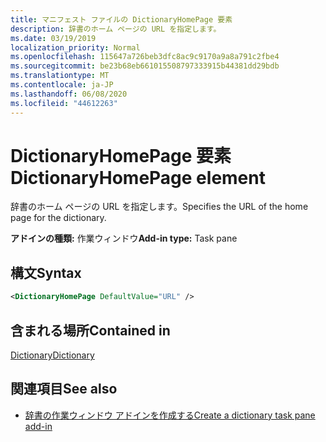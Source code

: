 ```yaml
---
title: マニフェスト ファイルの DictionaryHomePage 要素
description: 辞書のホーム ページの URL を指定します。
ms.date: 03/19/2019
localization_priority: Normal
ms.openlocfilehash: 115647a726beb3dfc8ac9c9170a9a8a791c2fbe4
ms.sourcegitcommit: be23b68eb661015508797333915b44381dd29bdb
ms.translationtype: MT
ms.contentlocale: ja-JP
ms.lasthandoff: 06/08/2020
ms.locfileid: "44612263"
---
```

# <a name="dictionaryhomepage-element"></a><span data-ttu-id="d9901-103">DictionaryHomePage 要素</span><span class="sxs-lookup"><span data-stu-id="d9901-103">DictionaryHomePage element</span></span>

<span data-ttu-id="d9901-104">辞書のホーム ページの URL を指定します。</span><span class="sxs-lookup"><span data-stu-id="d9901-104">Specifies the URL of the home page for the dictionary.</span></span>

<span data-ttu-id="d9901-105">**アドインの種類:** 作業ウィンドウ</span><span class="sxs-lookup"><span data-stu-id="d9901-105">**Add-in type:** Task pane</span></span>

## <a name="syntax"></a><span data-ttu-id="d9901-106">構文</span><span class="sxs-lookup"><span data-stu-id="d9901-106">Syntax</span></span>

```XML
<DictionaryHomePage DefaultValue="URL" />
```

## <a name="contained-in"></a><span data-ttu-id="d9901-107">含まれる場所</span><span class="sxs-lookup"><span data-stu-id="d9901-107">Contained in</span></span>

[<span data-ttu-id="d9901-108">Dictionary</span><span class="sxs-lookup"><span data-stu-id="d9901-108">Dictionary</span></span>](dictionary.md)

## <a name="see-also"></a><span data-ttu-id="d9901-109">関連項目</span><span class="sxs-lookup"><span data-stu-id="d9901-109">See also</span></span>

- [<span data-ttu-id="d9901-110">辞書の作業ウィンドウ アドインを作成する</span><span class="sxs-lookup"><span data-stu-id="d9901-110">Create a dictionary task pane add-in</span></span>](../../word/dictionary-task-pane-add-ins.md)
